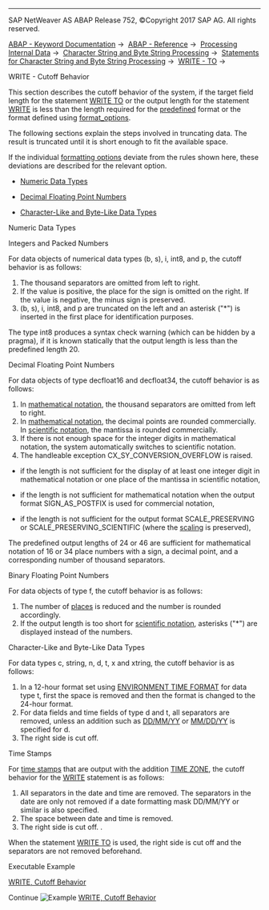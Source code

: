   

* * *

SAP NetWeaver AS ABAP Release 752, ©Copyright 2017 SAP AG. All rights reserved.

[ABAP - Keyword Documentation](javascript:call_link\('abenabap.htm'\)) →  [ABAP - Reference](javascript:call_link\('abenabap_reference.htm'\)) →  [Processing Internal Data](javascript:call_link\('abenabap_data_working.htm'\)) →  [Character String and Byte String Processing](javascript:call_link\('abenabap_data_string.htm'\)) →  [Statements for Character String and Byte String Processing](javascript:call_link\('abenstring_processing_statements.htm'\)) →  [WRITE - TO](javascript:call_link\('abapwrite_to.htm'\)) → 

WRITE - Cutoff Behavior

This section describes the cutoff behavior of the system, if the target field length for the statement [WRITE TO](javascript:call_link\('abapwrite_to.htm'\)) or the output length for the statement [WRITE](javascript:call_link\('abapwrite-.htm'\)) is less than the length required for the [predefined](javascript:call_link\('abenwrite_formats.htm'\)) format or the format defined using [format\_options](javascript:call_link\('abapwrite_to_options.htm'\)).

The following sections explain the steps involved in truncating data. The result is truncated until it is short enough to fit the available space.

If the individual [formatting options](javascript:call_link\('abapwrite_to_options.htm'\)) deviate from the rules shown here, these deviations are described for the relevant option.

-   [Numeric Data Types](#abenwrite-cutoffs-1--------integers-and-packed-numbers---@ITOC@@ABENWRITE_CUTOFFS_2)

-   [Decimal Floating Point Numbers](#abenwrite-cutoffs-3--------binary-floating-point-numbers---@ITOC@@ABENWRITE_CUTOFFS_4)

-   [Character-Like and Byte-Like Data Types](#abenwrite-cutoffs-5--------time-stamps---@ITOC@@ABENWRITE_CUTOFFS_6)

Numeric Data Types

Integers and Packed Numbers

For data objects of numerical data types (b, s), i, int8, and p, the cutoff behavior is as follows:

1.  The thousand separators are omitted from left to right.
2.  If the value is positive, the place for the sign is omitted on the right. If the value is negative, the minus sign is preserved.
3.  (b, s), i, int8, and p are truncated on the left and an asterisk ("\*") is inserted in the first place for identification purposes.

The type int8 produces a syntax check warning (which can be hidden by a pragma), if it is known statically that the output length is less than the predefined length 20.

Decimal Floating Point Numbers

For data objects of type decfloat16 and decfloat34, the cutoff behavior is as follows:

1.  In [mathematical notation](javascript:call_link\('abenmathematical_notation_glosry.htm'\) "Glossary Entry"), the thousand separators are omitted from left to right.
2.  In [mathematical notation](javascript:call_link\('abenmathematical_notation_glosry.htm'\) "Glossary Entry"), the decimal points are rounded commercially. In [scientific notation](javascript:call_link\('abenscientific_notation_glosry.htm'\) "Glossary Entry"), the mantissa is rounded commercially.
3.  If there is not enough space for the integer digits in mathematical notation, the system automatically switches to scientific notation.
4.  The handleable exception CX\_SY\_CONVERSION\_OVERFLOW is raised.

-   if the length is not sufficient for the display of at least one integer digit in mathematical notation or one place of the mantissa in scientific notation,

-   if the length is not sufficient for mathematical notation when the output format SIGN\_AS\_POSTFIX is used for commercial notation,

-   if the length is not sufficient for the output format SCALE\_PRESERVING or SCALE\_PRESERVING\_SCIENTIFIC (where the [scaling](javascript:call_link\('abenscale_glosry.htm'\) "Glossary Entry") is preserved),

The predefined output lengths of 24 or 46 are sufficient for mathematical notation of 16 or 34 place numbers with a sign, a decimal point, and a corresponding number of thousand separators.

Binary Floating Point Numbers

For data objects of type f, the cutoff behavior is as follows:

1.  The number of [places](javascript:call_link\('abenplace_glosry.htm'\) "Glossary Entry") is reduced and the number is rounded accordingly.
2.  If the output length is too short for [scientific notation](javascript:call_link\('abenscientific_notation_glosry.htm'\) "Glossary Entry"), asterisks ("\*") are displayed instead of the numbers.

Character-Like and Byte-Like Data Types

For data types c, string, n, d, t, x and xtring, the cutoff behavior is as follows:

1.  In a 12-hour format set using [ENVIRONMENT TIME FORMAT](javascript:call_link\('abapwrite_to_options.htm'\)) for data type t, first the space is removed and then the format is changed to the 24-hour format.
2.  For data fields and time fields of type d and t, all separators are removed, unless an addition such as [DD/MM/YY](javascript:call_link\('abapwrite_to_options.htm'\)) or [MM/DD/YY](javascript:call_link\('abapwrite_to_options.htm'\)) is specified for d.
3.  The right side is cut off.

Time Stamps

For [time stamps](javascript:call_link\('abentime_stamp_oview.htm'\)) that are output with the addition [TIME ZONE](javascript:call_link\('abapwrite_to_options.htm'\)), the cutoff behavior for the [WRITE](javascript:call_link\('abapwrite-.htm'\)) statement is as follows:

1.  All separators in the date and time are removed. The separators in the date are only not removed if a date formatting mask DD/MM/YY or similar is also specified.
2.  The space between date and time is removed.
3.  The right side is cut off. .

When the statement [WRITE TO](javascript:call_link\('abapwrite_to.htm'\)) is used, the right side is cut off and the separators are not removed beforehand.

Executable Example

[WRITE, Cutoff Behavior](javascript:call_link\('abenwrite_cutoff_abexa.htm'\))

Continue
![Example](exa.gif "Example") [WRITE, Cutoff Behavior](javascript:call_link\('abenwrite_cutoff_abexa.htm'\))